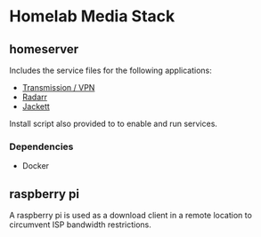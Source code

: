 # Homelab Media Stack


## homeserver
Includes the service files for the following applications:

* [Transmission / VPN][1]
* [Radarr][2]
* [Jackett][3]

Install script also provided to to enable and run services. 

### Dependencies
* Docker

## raspberry pi
A raspberry pi is used as a download client in a remote location to circumvent ISP bandwidth restrictions.

[1]: https://github.com/haugene/docker-transmission-openvpn
[2]: https://github.com/Jackett/Jackett
[3]: https://github.com/Radarr/Radarr